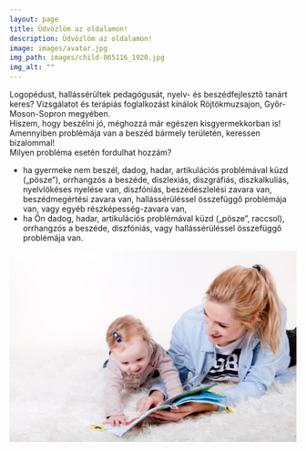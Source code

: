 ```yaml
---
layout: page
title: Üdvözlöm az oldalamon!
description: Üdvözlöm az oldalamon!
image: images/avatar.jpg
img_path: images/child-865116_1920.jpg
img_alt: ""
---
```

Logopédust, hallássérültek pedagógusát, nyelv- és beszédfejlesztő tanárt keres? Vizsgálatot és terápiás foglalkozást kínálok Röjtökmuzsajon, Győr-Moson-Sopron megyében.  
Hiszem, hogy beszélni jó, méghozzá már egészen kisgyermekkorban is! Amennyiben problémája van a beszéd bármely területén, keressen bizalommal!  
Milyen probléma esetén fordulhat hozzám?  
* ha gyermeke nem beszél, dadog, hadar, artikulációs problémával küzd („pösze”), orrhangzós a beszéde, diszlexiás, diszgráfiás, diszkalkuliás, nyelvlökéses nyelése van, diszfóniás, beszédészlelési zavara van, beszédmegértési zavara van, hallássérüléssel összefüggő problémája van, vagy egyéb részképesség-zavara van,
* ha Ön dadog, hadar, artikulációs problémával küzd („pösze”, raccsol), orrhangzós a beszéde, diszfóniás, vagy hallássérüléssel összefüggő problémája van.

![My helpful screenshot](/images/child-3046494_1920.jpg)